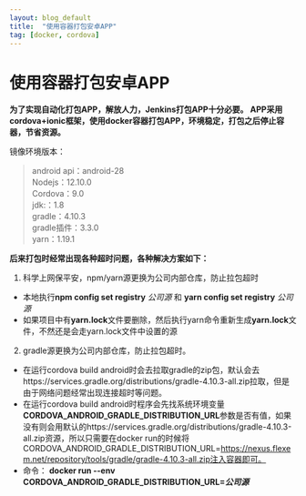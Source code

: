 ```yaml
---
layout: blog_default
title:  "使用容器打包安卓APP"
tag: [docker, cordova]
---
```


# 使用容器打包安卓APP

**为了实现自动化打包APP，解放人力，Jenkins打包APP十分必要。**
**APP采用cordova+ionic框架，使用docker容器打包APP，环境稳定，打包之后停止容器，节省资源。**

镜像环境版本：
 >  android api：android-28  
 >  Nodejs：12.10.0  
 >  Cordova：9.0  
 >  jdk:：1.8  
 >  gradle：4.10.3  
 >  gradle插件：3.3.0  
 >  yarn：1.19.1  

**后来打包时经常出现各种超时问题，各种解决方案如下：**

1. 科学上网保平安，npm/yarn源更换为公司内部仓库，防止拉包超时

 - 本地执行**npm config set registry** *公司源* 和 **yarn config set registry** *公司源*  
 - 如果项目中有**yarn.lock**文件要删除，然后执行yarn命令重新生成**yarn.lock**文件，不然还是会走yarn.lock文件中设置的源

2. gradle源更换为公司内部仓库，防止拉包超时。

 - 在运行cordova build android时会去拉取gradle的zip包，默认会去https://services.gradle.org/distributions/gradle-4.10.3-all.zip拉取，但是由于网络问题经常出现连接超时等问题。
 - 在运行cordova build android时程序会先找系统环境变量**CORDOVA_ANDROID_GRADLE_DISTRIBUTION_URL**参数是否有值，如果没有则会用默认的https://services.gradle.org/distributions/gradle-4.10.3-all.zip资源，所以只需要在docker run的时候将CORDOVA_ANDROID_GRADLE_DISTRIBUTION_URL=https://nexus.flexem.net/repository/tools/gradle/gradle-4.10.3-all.zip注入容器即可。
 - 命令：  **docker run --env CORDOVA_ANDROID_GRADLE_DISTRIBUTION_URL=*公司源***

